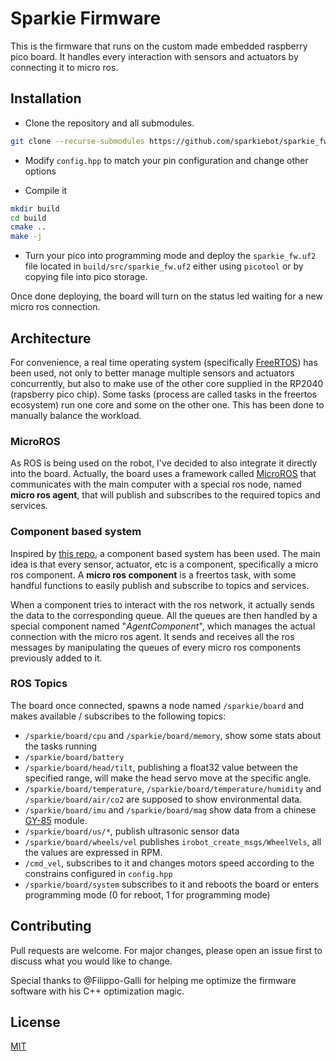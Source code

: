 # Sparkie Firmware

This is the firmware that runs on the custom made embedded raspberry pico board. It handles every interaction with sensors and actuators by connecting it to micro ros.

## Installation

- Clone the repository and all submodules.
```bash
git clone --recurse-submodules https://github.com/sparkiebot/sparkie_fw.git
```
- Modify `config.hpp` to match your pin configuration and change other options

- Compile it
```bash
mkdir build
cd build
cmake ..
make -j
```
- Turn your pico into programming mode and deploy the `sparkie_fw.uf2` file located in `build/src/sparkie_fw.uf2` either using `picotool` or by copying file into pico storage.

Once done deploying, the board will turn on the status led waiting for a new micro ros connection.

## Architecture

For convenience, a real time operating system (specifically [FreeRTOS](https://github.com/FreeRTOS/FreeRTOS)) has been used, not only to 
better manage multiple sensors and actuators concurrently, but also to make use of the other core supplied in the RP2040 (rapsberry pico chip). Some tasks (process are called tasks in the freertos ecosystem) run one core and some on the other one. This has been done to manually balance the workload.

### MicroROS

As ROS is being used on the robot, I've decided to also integrate it directly into the board. Actually, the board uses a framework called [MicroROS](https://micro.ros.org/) that communicates with the main computer with a special ros node, named **micro ros agent**, that will publish and subscribes to the required topics and services. 

### Component based system

Inspired by [this repo](https://github.com/jondurrant/RPIPicoFreeRTOSuROSPubSub), a component based system has been used.
The main idea is that every sensor, actuator, etc is a component, specifically a micro ros component.
A **micro ros component** is a freertos task, with some handful functions to easily publish and subscribe to topics and services.

When a component tries to interact with the ros network, it actually sends the data to the corresponding queue.
All the queues are then handled by a special component named "*AgentComponent*", which manages the actual connection with the micro ros agent. It sends and receives all the ros messages by manipulating the queues of every micro ros components previously added to it.

### ROS Topics

The board once connected, spawns a node named `/sparkie/board` and makes available / subscribes to the following topics:
- `/sparkie/board/cpu` and `/sparkie/board/memory`, show some stats about the tasks running
- `/sparkie/board/battery`
- `/sparkie/board/head/tilt`, publishing a float32 value between the specified range, will make the head servo move at the specific angle.
- `/sparkie/board/temperature`, `/sparkie/board/temperature/humidity` and `/sparkie/board/air/co2` are supposed to show environmental data.
- `/sparkie/board/imu` and `/sparkie/board/mag` show data from a chinese [GY-85](https://github.com/mattsays/gy85) module.
- `/sparkie/board/us/*`, publish ultrasonic sensor data
- `/sparkie/board/wheels/vel` publishes `irobot_create_msgs/WheelVels`, all the values are expressed in RPM.
- `/cmd_vel`, subscribes to it and changes motors speed according to the constrains configured in `config.hpp`
- `/sparkie/board/system` subscribes to it and reboots the board or enters programming mode (0 for reboot, 1 for programming mode)

## Contributing

Pull requests are welcome. For major changes, please open an issue first
to discuss what you would like to change.

Special thanks to @Filippo-Galli for helping me optimize the firmware software with his C++ optimization magic.

## License

[MIT](https://choosealicense.com/licenses/mit/)